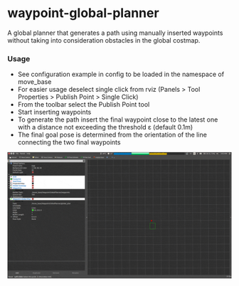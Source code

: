 # waypoint-global-planner
A global planner that generates a path using manually inserted waypoints without taking into consideration obstacles in the global costmap.

### Usage
- See configuration example in config to be loaded in the namespace of move_base
- For easier usage deselect single click from rviz (Panels > Tool Properties > Publish Point > Single Click)
- From the toolbar select the Publish Point tool
- Start inserting waypoints
- To generate the path insert the final waypoint close to the latest one with a distance not exceeding the threshold ε (default 0.1m)
- The final goal pose is determined from the orientation of the line connecting the two final waypoints

![](media/generation_animation.gif)
